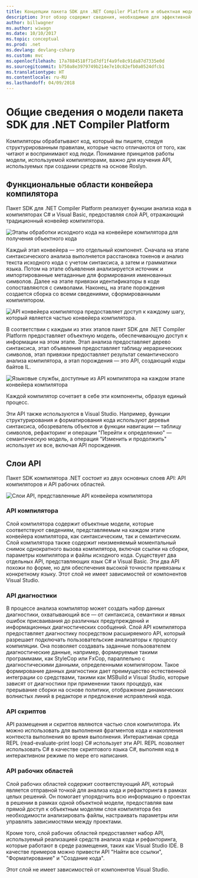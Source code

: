 ```yaml
---
title: Концепции пакета SDK для .NET Compiler Platform и объектная модель
description: Этот обзор содержит сведения, необходимые для эффективной работы с пакетом SDK компилятора .NET. Вы узнаете о слоях API, основных используемых типах и общей объектной модели.
author: billwagner
ms.author: wiwagn
ms.date: 10/10/2017
ms.topic: conceptual
ms.prod: .net
ms.devlang: devlang-csharp
ms.custom: mvc
ms.openlocfilehash: 17a7884518f71d7df1f4a9fe8c91da87d7335e0d
ms.sourcegitcommit: b750a8e3979749b214e7e10c82efb0a0524dfcb1
ms.translationtype: HT
ms.contentlocale: ru-RU
ms.lasthandoff: 04/09/2018
---
```

# <a name="understand-the-net-compiler-platform-sdk-model"></a>Общие сведения о модели пакета SDK для .NET Compiler Platform

Компиляторы обрабатывают код, который вы пишете, следуя структурированным правилам, которые часто отличаются от того, как читают и воспринимают код люди. Понимание принципов работы модели, используемой компиляторами, важно для изучения API, используемых при создании средств на основе Roslyn. 

## <a name="compiler-pipeline-functional-areas"></a>Функциональные области конвейера компилятора

Пакет SDK для .NET Compiler Platform реализует функции анализа кода в компиляторах C# и Visual Basic, предоставляя слой API, отражающий традиционный конвейер компилятора.

![Этапы обработки исходного кода на конвейере компилятора для получения объектного кода](media/compiler-api-model/compiler-pipeline.png)

Каждый этап конвейера — это отдельный компонент. Сначала на этапе синтаксического анализа выполняется расстановка токенов и анализ текста исходного кода с учетом синтаксиса, а затем и грамматики языка. Потом на этапе объявления анализируется источник и импортированные метаданные для формирования именованных символов. Далее на этапе привязки идентификаторы в коде сопоставляются с символами. Наконец, на этапе порождения создается сборка со всеми сведениями, сформированными компилятором.

![API конвейера компилятора предоставляет доступ к каждому шагу, который является частью конвейера компилятора.](media/compiler-api-model/compiler-pipeline-api.png)

В соответствии с каждым из этих этапов пакет SDK для .NET Compiler Platform предоставляет объектную модель, обеспечивающую доступ к информации на этом этапе. Этап анализа предоставляет дерево синтаксиса, этап объявления предоставляет таблицу иерархических символов, этап привязки предоставляет результат семантического анализа компилятора, а этап порождения — это API, создающий коды байтов IL.

![Языковые службы, доступные из API компилятора на каждом этапе конвейера компилятора](media/compiler-api-model/compiler-pipeline-lang-svc.png)

Каждой компилятор сочетает в себе эти компоненты, образуя единый процесс.

Эти API также используются в Visual Studio. Например, функции структурирования и форматирования кода используют деревья синтаксиса, обозреватель объектов и функции навигации — таблицу символов, рефакторинг и операции "Перейти к определению" — семантическую модель, а операция "Изменить и продолжить" использует их все, включая API порождения. 

## <a name="api-layers"></a>Слои API

Пакет SDK компилятора .NET состоит из двух основных слоев API: API компиляторов и API рабочих областей.

![Слои API, представленные API конвейера компилятора](media/compiler-api-model/api-layers.png)

### <a name="compiler-apis"></a>API компилятора

Слой компилятора содержит объектные модели, которые соответствуют сведениям, представляемым на каждом этапе конвейера компилятора, как синтаксическим, так и семантическим. Слой компилятора также содержит неизменяемый моментальный снимок однократного вызова компилятора, включая ссылки на сборки, параметры компилятора и файлы исходного кода. Существует два отдельных API, представляющих язык C# и Visual Basic. Эти два API похожи по форме, но для обеспечения высокой точности привязаны к конкретному языку. Этот слой не имеет зависимостей от компонентов Visual Studio.

### <a name="diagnostic-apis"></a>API диагностики

В процессе анализа компилятор может создать набор данных диагностики, охватывающий все — от синтаксиса, семантики и явных ошибок присваивания до различных предупреждений и информационных диагностических сообщений. Слой API компилятора предоставляет диагностику посредством расширяемого API, который разрешает подключать пользовательские анализаторы к процессу компиляции. Она позволяет создавать заданные пользователем диагностические данные, например, формируемые такими программами, как StyleCop или FxCop, параллельно с диагностическими данными, определенными компилятором. Такое формирование данных диагностики дает преимущество естественной интеграции со средствами, такими как MSBuild и Visual Studio, которые зависят от диагностики при применении таких процедур, как прерывание сборки на основе политики, отображение динамических волнистых линий в редакторе и предложение исправлений кода.

### <a name="scripting-apis"></a>API скриптов

API размещения и скриптов являются частью слоя компилятора. Их можно использовать для выполнения фрагментов кода и накопления контекста выполнения во время выполнения.
Интерактивная среда REPL (read-evaluate-print loop) C# использует эти API. REPL позволяет использовать C# в качестве скриптового языка C#, выполняя код в интерактивном режиме по мере его написания.

### <a name="workspaces-apis"></a>API рабочих областей

Слой рабочих областей содержит соответствующий API, который является отправной точкой для анализа кода и рефакторинга в рамках целых решений. Он помогает упорядочить всю информацию о проектах в решении в рамках одной объектной модели, предоставляя вам прямой доступ к объектным моделям слоя компилятора без необходимости анализировать файлы, настраивать параметры или управлять зависимостями между проектами.

Кроме того, слой рабочих областей предоставляет набор API, используемый реализацией средств анализа кода и рефакторинга, которые работают в среде размещения, таких как Visual Studio IDE. В качестве примеров можно привести API "Найти все ссылки", "Форматирование" и "Создание кода".

Этот слой не имеет зависимостей от компонентов Visual Studio.
